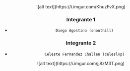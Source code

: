 <div align="center">![alt text](https://i.imgur.com/KhuzFvX.png)</div>



<div align="center">
 
 ### Integrante 1
- `Diego Agostino (snouthill)`

### Integrante 2
- `Celeste Fernandez Challen (celeslvp)`

</div>



<div align="center">![alt text](https://i.imgur.com/jj8zM3T.png)</div>